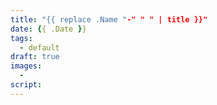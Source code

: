 ```yaml
---
title: "{{ replace .Name "-" " " | title }}"
date: {{ .Date }}
tags:
  - default
draft: true
images:
  -
script: 
---
```



